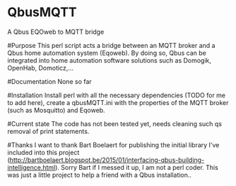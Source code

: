 # QbusMQTT
A Qbus EQOweb to MQTT bridge

#Purpose
This perl script acts a bridge between an MQTT broker and a Qbus home automation system (Eqoweb). By doing so, Qbus can be integrated into home automation software solutions such as Domogik, OpenHab, Domoticz,... 

#Documentation
None so far

#Installation
Install perl with all the necessary dependencies (TODO for me to add here), create a qbusMQTT.ini with the properties of the MQTT broker (such as Mosquitto) and Eqoweb.

#Current state
The code has not been tested yet, needs cleaning such qs removal of print statements.

#Thanks
I want to thank Bart Boelaert for publishing the initial library I've included into this project (http://bartboelaert.blogspot.be/2015/01/interfacing-qbus-building-intelligence.html). Sorry Bart if I messed it up, I am not a perl coder. This was just a little project to help a friend with a Qbus installation..

